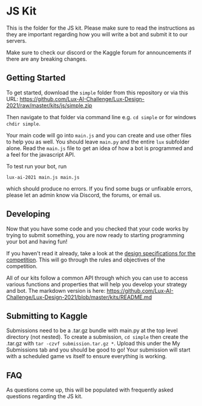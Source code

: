 # JS Kit

This is the folder for the JS kit. Please make sure to read the instructions as they are important regarding how you will write a bot and submit it to our servers.

Make sure to check our discord or the Kaggle forum for announcements if there are any breaking changes.

## Getting Started

To get started, download the `simple` folder from this repository or via this URL: https://github.com/Lux-AI-Challenge/Lux-Design-2021/raw/master/kits/js/simple.zip

Then navigate to that folder via command line e.g. `cd simple` or for windows `chdir simple`.

Your main code will go into `main.js` and you can create and use other files to help you as well. You should leave `main.py` and the entire `lux` subfolder alone. Read the `main.js` file to get an idea of how a bot is programmed and a feel for the javascript API.

To test run your bot, run 

```
lux-ai-2021 main.js main.js
```

which should produce no errors. If you find some bugs or unfixable errors, please let an admin know via Discord, the forums, or email us.

## Developing

Now that you have some code and you checked that your code works by trying to submit something, you are now ready to starting programming your bot and having fun!

If you haven't read it already, take a look at the [design specifications for the competition](https://lux-ai.org/specs-2021). This will go through the rules and objectives of the competition.

All of our kits follow a common API through which you can use to access various functions and properties that will help you develop your strategy and bot. The markdown version is here: https://github.com/Lux-AI-Challenge/Lux-Design-2021/blob/master/kits/README.md

## Submitting to Kaggle

Submissions need to be a .tar.gz bundle with main.py at the top level directory
(not nested). To create a submission, `cd simple` then create the .tar.gz with
`tar -czvf submission.tar.gz *`. Upload this under the My Submissions tab and
you should be good to go! Your submission will start with a scheduled game vs
itself to ensure everything is working.

## FAQ

As questions come up, this will be populated with frequently asked questions regarding the JS kit.
